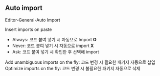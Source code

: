 ## Auto import
Editor-General-Auto Import

Insert imports on paste
- Always: 코드 붙여 넣기 시 자동으로 Import  **O**
- Never: 코드 붙여 넣기 시 자동으로 import **X**
- Ask: 코드 붙여 넣기 시 확인한 후 선택해 import

Add unambiguous imports on the fly: 코드 변경 시 필요한 패키지 자동으로 삽입
Optimize imports on the fly: 코드 변경 시 불필요한 패키지 자동으로 삭제
